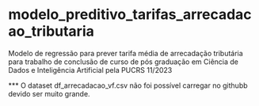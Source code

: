 # modelo_preditivo_tarifas_arrecadacao_tributaria
Modelo de regressão para prever tarifa média de arrecadação tributária para trabalho de conclusão de curso de pós graduação em Ciência de Dados e Inteligência Artificial pela PUCRS 11/2023

*** O dataset df_arrecadacao_vf.csv não foi possível carregar no githubb devido ser muito grande. 

